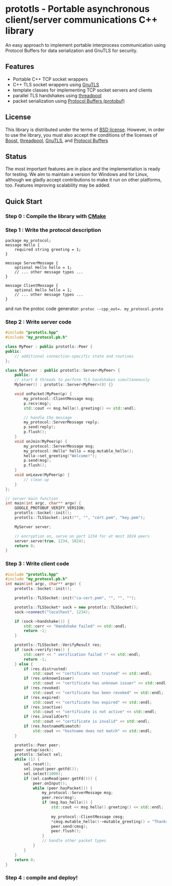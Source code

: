 # prototls - Portable asynchronous client/server communications C++ library

An easy approach to implement portable interprocess communication using Protocol Buffers for data serialization and GnuTLS for security.

## Features

 * Portable C++ TCP socket wrappers
 * C++ TLS socket wrappers using [GnuTLS](http://www.gnu.org/s/gnutls/)
 * template classes for implementing TCP socket servers and clients
 * parallel TLS handshakes using [threadpool](http://threadpool.sourceforge.net/)
 * packet serialization using [Protocol Buffers (protobuf)](http://code.google.com/apis/protocolbuffers/)

## License 

This library is distributed under the terms of [BSD license](LICENSE). However, in order to use the library, you must also accept the conditions of the licenses of [Boost](http://www.boost.org), [threadpool](http://threadpool.sourceforge.net/), [GnuTLS](http://www.gnu.org/s/gnutls/), and 
[Protocol Buffers](http://code.google.com/apis/protocolbuffers/)

## Status 

The most important features are in place and the implementation is ready for testing. We aim to maintain a version for Windows and for Linux, although we gladly accept contributions to make it run on other platforms, too. Features improving scalability may be added.

## Quick Start

### Step 0 : Compile the library with [CMake](http://www.cmake.org/)

### Step 1 : Write the protocol description
    package my_protocol;
    message Hello {
        required string greeting = 1;
    }
    
    message ServerMessage {
        optional Hello hello = 1;
        // ... other message types ...
    }

    message ClientMessage {
        optional Hello hello = 1;
        // ... other message types ...
    }

and run the protoc code generator:
`protoc --cpp_out=. my_protocol.proto`

### Step 2 : Write server code
```cpp
#include "prototls.hpp"
#include "my_protocol.pb.h"

class MyPeer : public prototls::Peer {
public:
    // additional connection-specific state and routines
};

class MyServer : public prototls::Server<MyPeer> {
    public:
    // start 8 threads to perform TLS handshakes simultaneously
    MyServer() : prototls::Server<MyPeer>(8) {}

    void onPacket(MyPeer&p) {
        my_protocol::ClientMessage msg;
        p.recv(msg);
        std::cout << msg.hello().greeting() << std::endl;

        // handle the message 
        my_protocol::ServerMessage reply;
        p.send(reply);
        p.flush();
    }
    void onJoin(MyPeer&p) {
        my_protocol::ServerMessage msg;
        my_protocol::Hello* hello = msg.mutable_hello();
        hello->set_greeting("Welcome!");
        p.send(msg);
        p.flush();      
    }
    void onLeave(MyPeer&p) {
        // clean up
    }
};

// server main function
int main(int argc, char** argv) {
    GOOGLE_PROTOBUF_VERIFY_VERSION;
    prototls::Socket::init();
    prototls::TLSSocket::init("", "", "cert.pem", "key.pem");

    MyServer server;

    // encryption on, serve on port 1234 for at most 1024 peers
    server.serve(true, 1234, 1024);  
    return 0;
}
```

### Step 3 : Write client code
```cpp
#include "prototls.hpp"
#include "my_protocol.pb.h"
int main(int argc, char** argv) {
    prototls::Socket::init();

    prototls::TLSSocket::init("ca-cert.pem", "", "", "");

    prototls::TLSSocket* sock = new prototls::TLSSocket();
    sock->connect("localhost", 1234);

    if (sock->handshake()) {
        std::cerr << "Handshake failed" << std::endl;
        return -1;
    }

    prototls::TLSSocket::VerifyResult res;
    if (sock->verify(res)) {
        std::cerr << " verification failed !" << std::endl;
        return -1;
    } else {
        if (res.distrusted)
            std::cout << "certificate not trusted" << std::endl;
        if (res.unknownIssuer)
            std::cout << "certificate has unknown issuer" << std::endl;
        if (res.revoked)
            std::cout << "certificate has been revoked" << std::endl;
        if (res.expired)
            std::cout << "certificate has expired" << std::endl;
        if (res.inactive)
            std::cout << "certificate is not active" << std::endl;
        if (res.invalidCert)
            std::cout << "certificate is invalid" << std::endl;
        if (res.hostnameMismatch)
            std::cout << "hostname does not match" << std::endl;
    } 

    prototls::Peer peer;
    peer.setup(sock);
    prototls::Select sel;
    while (1) {
        sel.reset();
        sel.input(peer.getFd());
        sel.select(1000);
        if (sel.canRead(peer.getFd())) {
            peer.onInput();
            while (peer.hasPacket()) {
                my_protocol::ServerMessage msg;
                peer.recv(msg);
                if (msg.has_hello()) {
                    std::cout << msg.hello().greeting() << std::endl;
                
                    my_protocol::ClientMessage cmsg; 
                    *cmsg.mutable_hello()->mutable_greeting() = "Thanks!";
                    peer.send(cmsg);
                    peer.flush();
                } 
                // handle other packet types
            }
        }
    }
    return 0;
}
```

### Step 4 : compile and deploy!
